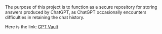 The purpose of this project is to function as a secure repository for storing answers produced by ChatGPT, as ChatGPT occasionally encounters difficulties in retaining the chat history.

Here is the link: [GPT Vault](https://gpt-vault.netlify.app/)
